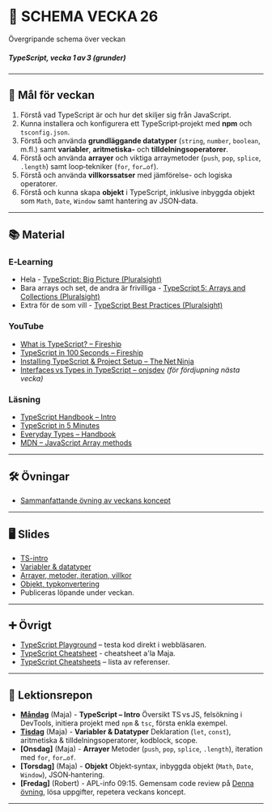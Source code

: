 # 📅 SCHEMA VECKA 26  

Övergripande schema över veckan  

##### TypeScript, vecka 1 av 3 (grunder)

---

## 🎯 Mål för veckan  
1. Förstå vad TypeScript är och hur det skiljer sig från JavaScript.  
2. Kunna installera och konfigurera ett TypeScript‑projekt med **npm** och `tsconfig.json`.  
3. Förstå och använda **grundläggande datatyper** (`string`, `number`, `boolean`, m.fl.) samt **variabler**, **aritmetiska‑** och **tilldelningsoperatorer**.  
4. Förstå och använda **arrayer** och viktiga arraymetoder (`push`, `pop`, `splice`, `.length`) samt loop‑tekniker (`for`, `for…of`).
5. Förstå och använda **villkorssatser** med jämförelse- och logiska operatorer.
6. Förstå och kunna skapa **objekt** i TypeScript, inklusive inbyggda objekt som `Math`, `Date`, `Window` samt hantering av JSON‑data. 

---

## 📚 Material  

### E‑Learning  
* Hela - [TypeScript: Big Picture (Pluralsight)](https://app.pluralsight.com/library/courses/typescript-big-picture/table-of-contents)  
* Bara arrays och set, de andra är frivilliga - [TypeScript 5: Arrays and Collections (Pluralsight)](https://app.pluralsight.com/library/courses/typescript-5-arrays-collections/table-of-contents)
* Extra för de som vill - [TypeScript Best Practices (Pluralsight)](https://app.pluralsight.com/library/courses/typescript-best-practices/table-of-contents)  

### YouTube  
* [What is TypeScript? – Fireship](https://www.youtube.com/watch?v=BwuLxPH8IDs)  
* [TypeScript in 100 Seconds – Fireship](https://www.youtube.com/watch?v=BCg4U1FzODs)  
* [Installing TypeScript & Project Setup – The Net Ninja](https://www.youtube.com/watch?v=ahCwqrYpIuM)  
* [Interfaces vs Types in TypeScript – onjsdev](https://www.youtube.com/watch?v=BTBftM7D9v8) _(för fördjupning nästa vecka)_  

### Läsning  
* [TypeScript Handbook – Intro](https://www.typescriptlang.org/docs/handbook/intro.html)  
* [TypeScript in 5 Minutes](https://www.typescriptlang.org/docs/handbook/typescript-in-5-minutes.html)  
* [Everyday Types – Handbook](https://www.typescriptlang.org/docs/handbook/2/everyday-types.html)  
* [MDN – JavaScript Array methods](https://developer.mozilla.org/en-US/docs/Web/JavaScript/Reference/Global_Objects/Array)  

---

## 🛠️ Övningar  
* [Sammanfattande övning av veckans koncept](https://github.com/Lexicon-frontend-2025/typescript_uppgift-vecka-1/blob/main/README.md)

---

## 🖥️ Slides
* [TS-intro](https://docs.google.com/presentation/d/1q19qNw7dsSIs506-OBViTdxLee_yPFE0WlrHWZ6GjpY/edit?usp=sharing)
* [Variabler & datatyper](https://docs.google.com/presentation/d/1Gevii1EX2RGXQRl4zuqGrXsWC2XLhMNClMdIaM7VzC0/edit?usp=sharing)
* [Arrayer, metoder, iteration, villkor](https://docs.google.com/presentation/d/1U0oQK8KYGttXMIVekJoEueJpwwmpqF6cCh4CDz2e73s/edit?usp=sharing)
* [Objekt, typkonvertering](https://docs.google.com/presentation/d/1lIle0sdJcQV6YVyia62hSnwfsCj_pGnd-NvzYTDbo6w/edit?usp=sharing)
* Publiceras löpande under veckan.

---

## ➕ Övrigt
* [TypeScript Playground](https://www.typescriptlang.org/play) – testa kod direkt i webbläsaren.
* [TypeScript Cheatsheet](https://github.com/Lexicon-frontend-2025/typescript-cheatsheet/blob/main/README.md) - cheatsheet a'la Maja.
* [TypeScript Cheatsheets](https://github.com/typescript-cheatsheets) – lista av referenser.

---

## 📑 Lektionsrepon  

* **[Måndag](https://github.com/Lexicon-frontend-2025/lektion-23-juni)** (Maja) - **TypeScript – Intro** Översikt TS vs JS, felsökning i DevTools, initiera projekt med `npm` & `tsc`, första enkla exempel.
* **[Tisdag](https://github.com/Lexicon-frontend-2025/lektion-24-jun)** (Maja) - **Variabler & Datatyper** Deklaration (`let`, `const`), aritmetiska & tilldelningsoperatorer, kodblock, scope. 
* **[Onsdag]** (Maja) - **Arrayer** Metoder (`push`, `pop`, `splice`, `.length`), iteration med `for`, `for…of`. 
* **[Torsdag]** (Maja) - **Objekt** Objekt‑syntax, inbyggda objekt (`Math`, `Date`, `Window`), JSON‑hantering. 
* **[Fredag]** (Robert) - APL-info 09:15. Gemensam code review på [Denna övning](https://github.com/Lexicon-frontend-2025/typescript_uppgift-vecka-1/blob/main/README.md), lösa uppgifter, repetera veckans koncept. 

---
